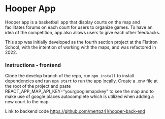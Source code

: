 # Hooper App

Hooper app is a basketball app that display courts on the map and facilitates forums on each court for users to organize games. To have an idea of the competition, app also allows users to give each other feedbacks. 

This app was initially developed as the fourth section project at the Flatiron School, with the intention of working with the maps, and was refactored in 2022. 

### Instructions - frontend
Clone the develop branch of the repo, run `npm install` to install dependencies and run `npm start` to run the app locally. Create a .env file at the root of the project and paste REACT_APP_MAP_API_KEY="yourgooglemapskey" to see the map and to make use of google places autocomplete which is utilized when adding a new court to the map.




Link to backend code https://github.com/mertoz41/hooper-back-end

